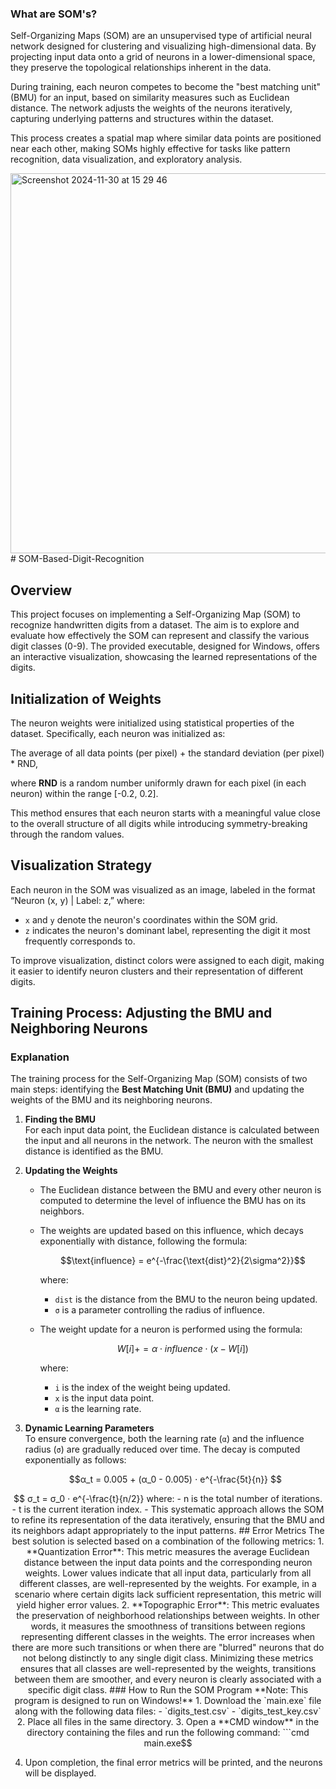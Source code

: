 
### What are SOM's?
Self-Organizing Maps (SOM) are an unsupervised type of artificial neural network designed for clustering and visualizing high-dimensional data. By projecting input data onto a grid of neurons in a lower-dimensional space, they preserve the topological relationships inherent in the data. 

During training, each neuron competes to become the "best matching unit" (BMU) for an input, based on similarity measures such as Euclidean distance. The network adjusts the weights of the neurons iteratively, capturing underlying patterns and structures within the dataset. 

This process creates a spatial map where similar data points are positioned near each other, making SOMs highly effective for tasks like pattern recognition, data visualization, and exploratory analysis.

<img width="608" alt="Screenshot 2024-11-30 at 15 29 46" src="https://github.com/user-attachments/assets/6ec7d534-1c41-45b2-ae04-b93333025968"># SOM-Based-Digit-Recognition



## Overview

This project focuses on implementing a Self-Organizing Map (SOM) to recognize handwritten digits from a dataset. The aim is to explore and evaluate how effectively the SOM can represent and classify the various digit classes (0-9). The provided executable, designed for Windows, offers an interactive visualization, showcasing the learned representations of the digits.


## Initialization of Weights

The neuron weights were initialized using statistical properties of the dataset. Specifically, each neuron was initialized as:

The average of all data points (per pixel) + the standard deviation (per pixel) * RND,  

where **RND** is a random number uniformly drawn for each pixel (in each neuron) within the range [-0.2, 0.2].

This method ensures that each neuron starts with a meaningful value close to the overall structure of all digits while introducing symmetry-breaking through the random values.


## Visualization Strategy
Each neuron in the SOM was visualized as an image, labeled in the format “Neuron (x, y) | Label: z,” where:

- `x` and `y` denote the neuron's coordinates within the SOM grid.
- `z` indicates the neuron's dominant label, representing the digit it most frequently corresponds to.

To improve visualization, distinct colors were assigned to each digit, making it easier to identify neuron clusters and their representation of different digits.



## Training Process: Adjusting the BMU and Neighboring Neurons

### Explanation

The training process for the Self-Organizing Map (SOM) consists of two main steps: identifying the **Best Matching Unit (BMU)** and updating the weights of the BMU and its neighboring neurons.

1. **Finding the BMU**  
   For each input data point, the Euclidean distance is calculated between the input and all neurons in the network. The neuron with the smallest distance is identified as the BMU.

2. **Updating the Weights**  
   - The Euclidean distance between the BMU and every other neuron is computed to determine the level of influence the BMU has on its neighbors.
   - The weights are updated based on this influence, which decays exponentially with distance, following the formula:  
     ```math
     \text{influence} = e^{-\frac{\text{dist}^2}{2\sigma^2}}
     ```
     where:
     - `dist` is the distance from the BMU to the neuron being updated.
     - `σ` is a parameter controlling the radius of influence.

   - The weight update for a neuron is performed using the formula:  
     ```math
     W[i] += α ⋅ influence ⋅ (x - W[i])
     ```
     where:
     - `i` is the index of the weight being updated.
     - `x` is the input data point.
     - `α` is the learning rate.

3. **Dynamic Learning Parameters**  
   To ensure convergence, both the learning rate (`α`) and the influence radius (`σ`) are gradually reduced over time. The decay is computed exponentially as follows:  
   ```math
   α_t = 0.005 + (α_0 - 0.005) ⋅ e^{-\frac{5t}{n}}

 ```math
   σ_t = σ_0 ⋅ e^{-\frac{t}{n/2}}


where:

- n is the total number of iterations.
- t is the current iteration index.
- This systematic approach allows the SOM to refine its representation of the data iteratively, ensuring that the BMU and its neighbors adapt appropriately to the input patterns.

## Error Metrics

The best solution is selected based on a combination of the following metrics:

1. **Quantization Error**:  
   This metric measures the average Euclidean distance between the input data points and the corresponding neuron weights. Lower values indicate that all input data, particularly from all different classes, are well-represented by the weights. For example, in a scenario where certain digits lack sufficient representation, this metric will yield higher error values.

2. **Topographic Error**:  
   This metric evaluates the preservation of neighborhood relationships between weights. In other words, it measures the smoothness of transitions between regions representing different classes in the weights. The error increases when there are more such transitions or when there are "blurred" neurons that do not belong distinctly to any single digit class.

Minimizing these metrics ensures that all classes are well-represented by the weights, transitions between them are smoother, and every neuron is clearly associated with a specific digit class.

### How to Run the SOM Program

**Note: This program is designed to run on Windows!**

1. Download the `main.exe` file along with the following data files:
   - `digits_test.csv`
   - `digits_test_key.csv`

2. Place all files in the same directory.

3. Open a **CMD window** in the directory containing the files and run the following command:
   ```cmd
   main.exe
   ```

4. Upon completion, the final error metrics will be printed, and the neurons will be displayed. 



